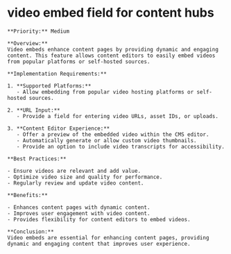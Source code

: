 # video embed field for content hubs

    **Priority:** Medium

    **Overview:**
    Video embeds enhance content pages by providing dynamic and engaging content. This feature allows content editors to easily embed videos from popular platforms or self-hosted sources.

    **Implementation Requirements:**

    1. **Supported Platforms:**
       - Allow embedding from popular video hosting platforms or self-hosted sources.

    2. **URL Input:**
       - Provide a field for entering video URLs, asset IDs, or uploads.

    3. **Content Editor Experience:**
       - Offer a preview of the embedded video within the CMS editor.
       - Automatically generate or allow custom video thumbnails.
       - Provide an option to include video transcripts for accessibility.

    **Best Practices:**

    - Ensure videos are relevant and add value.
    - Optimize video size and quality for performance.
    - Regularly review and update video content.

    **Benefits:**

    - Enhances content pages with dynamic content.
    - Improves user engagement with video content.
    - Provides flexibility for content editors to embed videos.

    **Conclusion:**
    Video embeds are essential for enhancing content pages, providing dynamic and engaging content that improves user experience.

